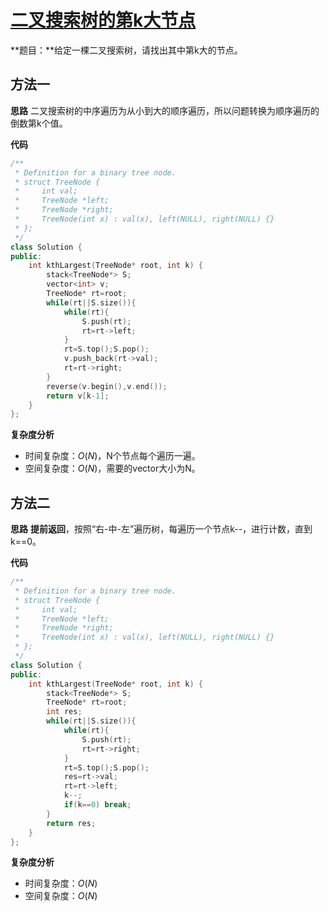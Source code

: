 # [二叉搜索树的第k大节点](https://leetcode-cn.com/problems/er-cha-sou-suo-shu-de-di-kda-jie-dian-lcof/)

**题目：**给定一棵二叉搜索树，请找出其中第k大的节点。



## 方法一

**思路** 二叉搜索树的中序遍历为从小到大的顺序遍历，所以问题转换为顺序遍历的倒数第k个值。

**代码**

```C++
/**
 * Definition for a binary tree node.
 * struct TreeNode {
 *     int val;
 *     TreeNode *left;
 *     TreeNode *right;
 *     TreeNode(int x) : val(x), left(NULL), right(NULL) {}
 * };
 */
class Solution {
public:
    int kthLargest(TreeNode* root, int k) {
        stack<TreeNode*> S;
        vector<int> v;
        TreeNode* rt=root;
        while(rt||S.size()){
            while(rt){
                S.push(rt);
                rt=rt->left;
            }
            rt=S.top();S.pop();
            v.push_back(rt->val);
            rt=rt->right;
        }
        reverse(v.begin(),v.end());
        return v[k-1];
    }
};
```

**复杂度分析**

* 时间复杂度：$O(N)$，N个节点每个遍历一遍。
* 空间复杂度：$O(N)$，需要的vector大小为N。



## 方法二

**思路** **提前返回**，按照“右-中-左”遍历树，每遍历一个节点k--，进行计数，直到k==0。

**代码**

```C++
/**
 * Definition for a binary tree node.
 * struct TreeNode {
 *     int val;
 *     TreeNode *left;
 *     TreeNode *right;
 *     TreeNode(int x) : val(x), left(NULL), right(NULL) {}
 * };
 */
class Solution {
public:
    int kthLargest(TreeNode* root, int k) {
        stack<TreeNode*> S;
        TreeNode* rt=root;
        int res;
        while(rt||S.size()){
            while(rt){
                S.push(rt);
                rt=rt->right;
            }
            rt=S.top();S.pop();
            res=rt->val;
            rt=rt->left;
            k--;
            if(k==0) break;
        }
        return res;
    }
};
```



**复杂度分析**

* 时间复杂度：$O(N)$
* 空间复杂度：$O(N)$

